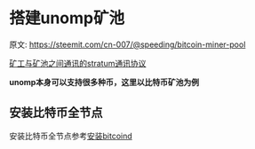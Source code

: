 # 搭建unomp矿池
原文: <https://steemit.com/cn-007/@speeding/bitcoin-miner-pool>

[矿工与矿池之间通讯的stratum通讯协议](矿工与矿池之间通讯的stratum通讯协议.md)

**unomp本身可以支持很多种币，这里以比特币矿池为例**

## 安装比特币全节点

安装比特币全节点参考[安装bitcoind](../比特币/安装bitcoind.md)



